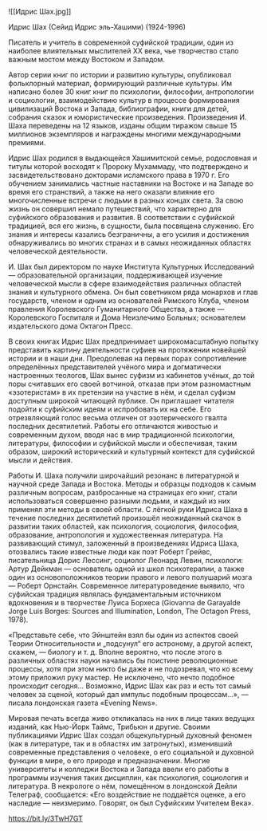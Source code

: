 ![[Идрис Шах.jpg]]

Идрис Шах (Сейид Идрис эль-Хашими)
(1924-1996)

Писатель и учитель в современной суфийской традиции, один из наиболее влиятельных мыслителей XX века, чье творчество стало важным мостом между Востоком и Западом.

Автор серии книг по истории и развитию культуры, опубликовал фольклорный материал, формирующий различные культуры. Им написано более 30 книг книг по психологии, философии, антропологии и социологии, взаимодействию культур в процессе формирования цивилизаций Востока и Запада, библиографии, книги для детей, собрания сказок и юмористические произведения. Произведения И. Шаха переведены на 12 языков, изданы общим тиражом свыше 15 миллионов экземпляров и награждены многими международными премиями.

Идрис Шах родился в выдающейся Хашимитской семье, родословная и титулы которой восходят к Пророку Мухаммаду, что подтверждено и засвидетельствовано докторами исламского права в 1970 г. Его обучением занимались частные наставники на Востоке и на Западе во время его странствий, а также на него оказали влияние его многочисленные встречи с людьми в разных концах света. За свою жизнь он совершил немало путешествий, что характерно для суфийского образования и развития. В соответствии с суфийской традицией, вся его жизнь, в сущности, была посвящена служению. Его знания и интересы казались безграничны, а его усилия и достижения обнаруживались во многих странах и в самых неожиданных областях человеческой деятельности.

И. Шах был директором по науке Института Культурных Исследований — образовательной организации, поддерживающей изучение человеческой мысли в сфере взаимодействия различных областей знания и культурного обмена. Он был советником ряда монархов и глав государств, членом и одним из основателей Римского Клуба, членом правления Королевского Гуманитарного Общества, а также — Королевского Госпиталя и Дома Неизлечимо Больных; основателем издательского дома Октагон Пресс.

В своих книгах Идрис Шах предпринимает широкомасштабную попытку представить картину деятельности суфиев на протяжении новейшей истории и в наши дни. Преодолевая на первых порах сопротивление определённых представителей учёного мира и догматически настроенных теологов, Шах вынес суфизм из кабинетов учёных, до той поры считавших его своей вотчиной, отказав при этом разномастным «эзотеристам» в их претензии на участие в нём, и сделал суфизм доступным широкой читающей публике. Он приглашает читателя подойти к суфийским идеям и испробовать их на себе. Его отрезвляющий голос весьма отличен от эзотерического гвалта последних десятилетий. Работы его отличаются живостью и современным духом, вводя нас в мир традиционной психологии, литературы, философии и суфийской мысли и обеспечивая, таким образом, широкий исторический и культурный контекст для суфийской мысли и действия.

Работы И. Шаха получили широчайший резонанс в литературной и научной среде Запада и Востока. Методы и образцы подходов к самым различным вопросам, разбросанные на страницах его книг, стали использоваться совершенно разными людьми, и каждый из них применял эти методы в своей области. С лёгкой руки Идриса Шаха в течение последних десятилетий произошёл неожиданный скачок в развитии таких областей, как психология, социология, философия, образование, антропология и художественная литература. На развивающий стимул, заложенный в произведениях Идриса Шаха, отозвались такие известные люди как поэт Роберт Грейвс, писательница Дорис Лессинг, социолог Леонард Левин, психологи: Артур Дейкман — основатель одной из школ психотерапии, а также один из основоположников теории правого и левого полушарий мозга — Роберт Орнстайн. Современное литературоведение выявило, что суфийская традиция являлась фундаментальным источником вдохновения и в творчестве Луиса Борхеса (Giovanna de Garayalde Jorge Luis Borges: Sources and Illumination, London, The Octagon Press, 1978).

«Представьте себе, что Эйнштейн взял бы один из аспектов своей Теории Относительности и „подсунул“ его астроному, а другой аспект, скажем, — биологу и т. д. Вполне вероятно, что после этого в различных областях науки начались бы поистине революционные процессы, хотя при этом никто бы даже и не подозревал, что ко всему этому приложил руку мастер. Не исключено, что нечто подобное происходит сегодня... Возможно, Идрис Шах как раз и есть тот самый человек за сценой, который дал импульс подобным процессам…», — писала лондонская газета «Evening News».

Мировая печать всегда живо откликалась на них в лице таких ведущих изданий, как Нью-Йорк Таймс, Трибьюн и другие. Своими публикациями Идрис Шах создал общекультурный духовный феномен (как в литературе, так и в областях им затронутых), изменивший современные представления о человеке, о его социальной и духовной функции в мире, о его природе и предназначении. Многие университеты и колледжи Востока и Запада ввели его работы в программы изучения таких дисциплин, как психология, социология и литература. В некрологе о нём, помещённом в лондонской Дейли Телеграф, сообщается: «Его воздействие не поддаётся оценке, а его наследие — неизмеримо. Говорят, он был Суфийским Учителем Века».

https://bit.ly/3TwH7GT
